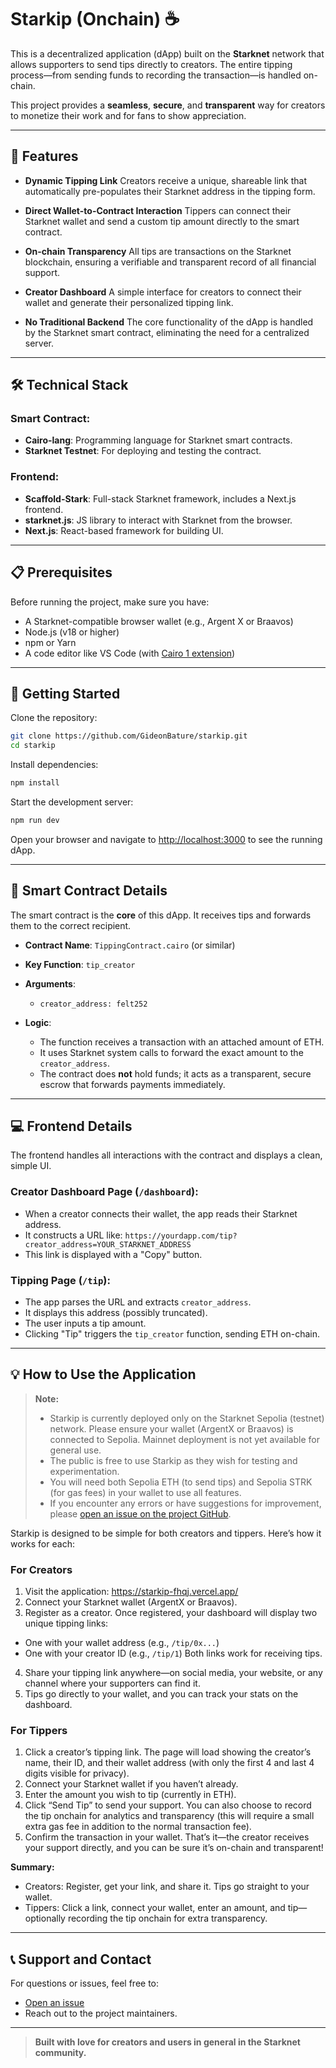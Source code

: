 # Starkip (Onchain) ☕

This is a decentralized application (dApp) built on the **Starknet** network that allows supporters to send tips directly to creators. The entire tipping process—from sending funds to recording the transaction—is handled on-chain.

This project provides a **seamless**, **secure**, and **transparent** way for creators to monetize their work and for fans to show appreciation.

---

## 🚀 Features

- **Dynamic Tipping Link**
  Creators receive a unique, shareable link that automatically pre-populates their Starknet address in the tipping form.

- **Direct Wallet-to-Contract Interaction**
  Tippers can connect their Starknet wallet and send a custom tip amount directly to the smart contract.

- **On-chain Transparency**
  All tips are transactions on the Starknet blockchain, ensuring a verifiable and transparent record of all financial support.

- **Creator Dashboard**
  A simple interface for creators to connect their wallet and generate their personalized tipping link.

- **No Traditional Backend**
  The core functionality of the dApp is handled by the Starknet smart contract, eliminating the need for a centralized server.

---

## 🛠️ Technical Stack

### Smart Contract:
- **Cairo-lang**: Programming language for Starknet smart contracts.
- **Starknet Testnet**: For deploying and testing the contract.

### Frontend:
- **Scaffold-Stark**: Full-stack Starknet framework, includes a Next.js frontend.
- **starknet.js**: JS library to interact with Starknet from the browser.
- **Next.js**: React-based framework for building UI.

---

## 📋 Prerequisites

Before running the project, make sure you have:

- A Starknet-compatible browser wallet (e.g., Argent X or Braavos)
- Node.js (v18 or higher)
- npm or Yarn
- A code editor like VS Code (with [Cairo 1 extension](https://marketplace.visualstudio.com/items?itemName=starkware.cairo1))

---

## 🚀 Getting Started

Clone the repository:

```bash
git clone https://github.com/GideonBature/starkip.git
cd starkip
````

Install dependencies:

```bash
npm install
```

Start the development server:

```bash
npm run dev
```

Open your browser and navigate to [http://localhost:3000](http://localhost:3000) to see the running dApp.

---

## 📝 Smart Contract Details

The smart contract is the **core** of this dApp. It receives tips and forwards them to the correct recipient.

* **Contract Name**: `TippingContract.cairo` (or similar)
* **Key Function**: `tip_creator`
* **Arguments**:

  * `creator_address: felt252`
* **Logic**:

  * The function receives a transaction with an attached amount of ETH.
  * It uses Starknet system calls to forward the exact amount to the `creator_address`.
  * The contract does **not** hold funds; it acts as a transparent, secure escrow that forwards payments immediately.

---

## 💻 Frontend Details

The frontend handles all interactions with the contract and displays a clean, simple UI.

### Creator Dashboard Page (`/dashboard`):

* When a creator connects their wallet, the app reads their Starknet address.
* It constructs a URL like:
  `https://yourdapp.com/tip?creator_address=YOUR_STARKNET_ADDRESS`
* This link is displayed with a "Copy" button.

### Tipping Page (`/tip`):

* The app parses the URL and extracts `creator_address`.
* It displays this address (possibly truncated).
* The user inputs a tip amount.
* Clicking "Tip" triggers the `tip_creator` function, sending ETH on-chain.

---





## 💡 How to Use the Application

> **Note:**
> - Starkip is currently deployed only on the Starknet Sepolia (testnet) network. Please ensure your wallet (ArgentX or Braavos) is connected to Sepolia. Mainnet deployment is not yet available for general use.
> - The public is free to use Starkip as they wish for testing and experimentation.
> - You will need both Sepolia ETH (to send tips) and Sepolia STRK (for gas fees) in your wallet to use all features.
> - If you encounter any errors or have suggestions for improvement, please [open an issue on the project GitHub](https://github.com/starkip/issues).

Starkip is designed to be simple for both creators and tippers. Here’s how it works for each:

### For Creators

1. Visit the application: https://starkip-fhqj.vercel.app/
2. Connect your Starknet wallet (ArgentX or Braavos).
3. Register as a creator. Once registered, your dashboard will display two unique tipping links:
  - One with your wallet address (e.g., `/tip/0x...`)
  - One with your creator ID (e.g., `/tip/1`)
  Both links work for receiving tips.
4. Share your tipping link anywhere—on social media, your website, or any channel where your supporters can find it.
5. Tips go directly to your wallet, and you can track your stats on the dashboard.

### For Tippers

1. Click a creator’s tipping link. The page will load showing the creator’s name, their ID, and their wallet address (with only the first 4 and last 4 digits visible for privacy).
2. Connect your Starknet wallet if you haven’t already.
3. Enter the amount you wish to tip (currently in ETH).
4. Click “Send Tip” to send your support. You can also choose to record the tip onchain for analytics and transparency (this will require a small extra gas fee in addition to the normal transaction fee).
5. Confirm the transaction in your wallet. That’s it—the creator receives your support directly, and you can be sure it’s on-chain and transparent!

**Summary:**
- Creators: Register, get your link, and share it. Tips go straight to your wallet.
- Tippers: Click a link, connect your wallet, enter an amount, and tip—optionally recording the tip onchain for extra transparency.

---

## 📞 Support and Contact

For questions or issues, feel free to:

* [Open an issue](https://github.com/starkip/issues)
* Reach out to the project maintainers.

---

> **Built with love for creators and users in general in the Starknet community.**
